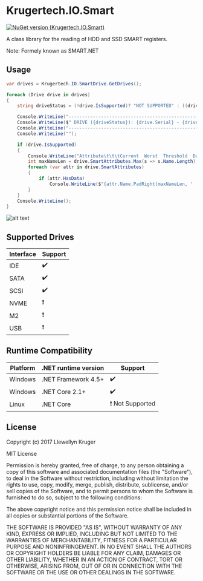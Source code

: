 # Krugertech.IO.Smart

[![NuGet version (Krugertech.IO.Smart)](https://badge.fury.io/nu/Krugertech.IO.Smart.svg)](https://badge.fury.io/nu/Krugertech.IO.Smart)

A class library for the reading of HDD and SSD SMART registers.

Note: Formely known as SMART.NET

## Usage
```cs
var drives = Krugertech.IO.SmartDrive.GetDrives();

foreach (Drive drive in drives)
{
    string driveStatus = (!drive.IsSupported)? "NOT SUPPORTED" : ((drive.IsOK) ? "OK" : "BAD");

    Console.WriteLine("-----------------------------------------------------");
    Console.WriteLine($" DRIVE ({driveStatus}): {drive.Serial} - {drive.Model} - {drive.Type}");
    Console.WriteLine("-----------------------------------------------------");
    Console.WriteLine("");

    if (drive.IsSupported)
    {
        Console.WriteLine("Attribute\t\t\tCurrent  Worst  Threshold  Data  Status");
        int maxNameLen = drive.SmartAttributes.Max(s => s.Name.Length);
        foreach (var attr in drive.SmartAttributes)
        {
            if (attr.HasData)
                Console.WriteLine($"{attr.Name.PadRight(maxNameLen, ' ')} {attr.Current}\t {attr.Worst}\t {attr.Threshold}\t {attr.Data.ToString().PadRight(9, ' ')} {((attr.IsOK) ? "OK" : "BAD")}");
        }
    }
    Console.WriteLine();
}               
```       

![alt text](https://raw.githubusercontent.com/krugertech/SMART.Net/master/Exhibit.A.png)

## Supported Drives

| Interface | Support                         
|-----------------------|---------------------
| IDE       | :heavy_check_mark: 
| SATA      | :heavy_check_mark: 
| SCSI      | :heavy_check_mark:
| NVME      | :exclamation:
| M2        | :exclamation:
| USB       | :exclamation:


## Runtime Compatibility

| Platform | .NET runtime version | Support                         
|-----------------------|----------------------|-----------------------------------------
| Windows      | .NET Framework 4.5+ | :heavy_check_mark: 
| Windows      | .NET Core 2.1+      | :heavy_check_mark:                      
| Linux        | .NET Core           | :exclamation:  Not Supported         

## License
Copyright (c) 2017 Llewellyn Kruger

MIT License

Permission is hereby granted, free of charge, to any person obtaining a copy of this software and associated documentation files (the "Software"), to deal in the Software without restriction, including without limitation the rights to use, copy, modify, merge, publish, distribute, sublicense, and/or sell copies of the Software, and to permit persons to whom the Software is furnished to do so, subject to the following conditions:

The above copyright notice and this permission notice shall be included in all copies or substantial portions of the Software.

THE SOFTWARE IS PROVIDED "AS IS", WITHOUT WARRANTY OF ANY KIND, EXPRESS OR IMPLIED, INCLUDING BUT NOT LIMITED TO THE WARRANTIES OF MERCHANTABILITY, FITNESS FOR A PARTICULAR PURPOSE AND NONINFRINGEMENT. IN NO EVENT SHALL THE AUTHORS OR COPYRIGHT HOLDERS BE LIABLE FOR ANY CLAIM, DAMAGES OR OTHER LIABILITY, WHETHER IN AN ACTION OF CONTRACT, TORT OR OTHERWISE, ARISING FROM, OUT OF OR IN CONNECTION WITH THE SOFTWARE OR THE USE OR OTHER DEALINGS IN THE SOFTWARE.
